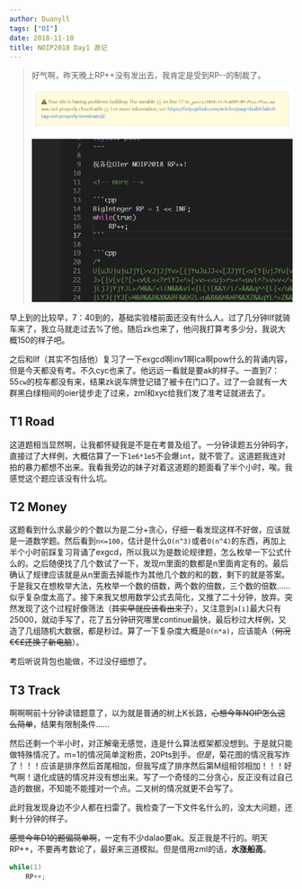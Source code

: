 ```yaml
---
author: Duanyll
tags: ["OI"]
date: 2018-11-10
title: NOIP2018 Day1 游记
---
```


> 好气啊，昨天晚上RP++没有发出去，我肯定是受到RP--的制裁了。
>
> ![Stupid Github](/images/GitHubBug1.png)
>
> ![Stupid Github](/images/GitHubBug2.png)

早上到的比较早，7：40到的，基础实验楼前面还没有什么人。过了几分钟llf就骑车来了，我立马就走过去%了他，随后zk也来了，他问我打算考多少分，我说大概150的样子吧。

<!-- more -->

之后和llf（其实不包括他）复习了一下exgcd啊inv1啊lca啊pow什么的背诵内容，但是今天都没有考。不久cyc也来了。他远远一看就是要ak的样子。一直到7：55`cw`的校车都没有来，结果zk说车牌登记错了被卡在门口了。过了一会就有一大群黑白绿相间的oier徒步走了过来，zml和xyc给我们发了准考证就进去了。

## T1 Road

这道题相当显然啊，让我都怀疑我是不是在考普及组了。一分钟读题五分钟码字，直接过了大样例，大概估算了一下`1e6*1e5`不会爆`int`，就不管了。这道题我连对拍的暴力都想不出来。我看我旁边的妹子对着这道题的题面看了半个小时，唉。我感觉这个题应该没有什么坑。

## T2 Money

这题看到什么求最少的个数以为是二分+贪心，仔细一看发现这样不好做，应该就是一道数学题。然后看到`n<=100`，估计是什么`O(n^3)`或者`O(n^4)`的东西，再加上半个小时前踩复习背诵了exgcd，所以我以为是数论规律题，怎么枚举一下公式什么的。之后随便找了几个数试了一下，发现m里面的数都是n里面肯定有的。最后确认了规律应该就是从n里面去掉能作为其他几个数的和的数，剩下的就是答案。于是我又在想枚举大法，先枚举一个数的倍数，两个数的倍数，三个数的倍数……似乎复杂度太高了。接下来我又想用数学公式去简化，又推了二十分钟，放弃。突然发现了这个过程好像筛法（~~其实早就应该看出来了~~），又注意到`a[i]`最大只有25000，就动手写了，花了五分钟研究哪里continue最快，最后秒过大样例，又造了几组随机大数据，都是秒过。算了一下复杂度大概是`O(n*a)`，应该能A（~~何况€€£还换了新电脑~~）。

考后听说背包也能做，不过没仔细想了。

## T3 Track

啊啊啊前十分钟读错题意了，以为就是普通的树上K长路，~~心想今年NOIP怎么这么简单~~，结果有限制条件……

然后还剩一个半小时，对正解毫无感觉，连是什么算法框架都没想到。于是就只能做特殊情况了。m=1的情况简单淀粉质，20Pts到手。*但是*，菊花图的情况我写炸了！！！应该是排序然后首尾相加，但我写成了排序然后第M组相邻相加！！！好气啊！退化成链的情况并没有想出来。写了一个奇怪的二分贪心，反正没有过自己造的数据，不知能不能撞对一个点。二叉树的情况就更不会写了。

此时我发现身边不少人都在扫雷了。我检查了一下文件名什么的，没太大问题，还剩十分钟的样子。

~~感觉今年D1的题偏简单啊~~，一定有不少dalao要ak。反正我是不行的。明天RP++，不要再考数论了，最好来三道模拟。但是借用zml的话，**水涨船高**。

```cpp
while(1)
    RP++;
```